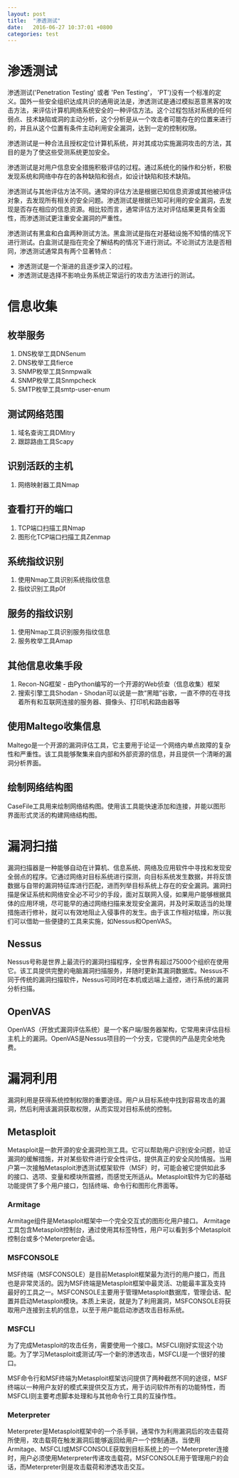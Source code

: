 ```yaml
---
layout: post
title:  "渗透测试"
date:   2016-06-27 10:37:01 +0800
categories: test
---
```


# 渗透测试

渗透测试('Penetration Testing' 或者 'Pen Testing'， 'PT')没有一个标准的定义。国外一些安全组织达成共识的通用说法是，渗透测试是通过模拟恶意黑客的攻击方法，来评估计算机网络系统安全的一种评估方法。这个过程包括对系统的任何弱点、技术缺陷或洞的主动分析，这个分析是从一个攻击者可能存在的位置来进行的，并且从这个位置有条件主动利用安全漏洞，达到一定的控制权限。

渗透测试是一种合法且授权定位计算机系统，并对其成功实施漏洞攻击的方法，其目的是为了使这些受测系统更加安全。

渗透测试是对用户信息安全措施积极评估的过程。通过系统化的操作和分析，积极发现系统和网络中存在的各种缺陷和弱点，如设计缺陷和技术缺陷。

渗透测试与其他评估方法不同。通常的评估方法是根据已知信息资源或其他被评估对象，去发现所有相关的安全问题。渗透测试是根据已知可利用的安全漏洞，去发现是否存在相应的信息资源。相比较而言，通常评估方法对评估结果更具有全面性，而渗透测试更注重安全漏洞的严重性。

渗透测试有黑盒和白盒两种测试方法。黑盒测试是指在对基础设施不知情的情况下进行测试。白盒测试是指在完全了解结构的情况下进行测试。不论测试方法是否相同，渗透测试通常具有两个显著特点：

- 渗透测试是一个渐进的且逐步深入的过程。
- 渗透测试是选择不影响业务系统正常运行的攻击方法进行的测试。

# 信息收集

## 枚举服务

  1. DNS枚举工具DNSenum
  2. DNS枚举工具fierce
  3. SNMP枚举工具Snmpwalk
  4. SNMP枚举工具Snmpcheck
  5. SMTP枚举工具smtp-user-enum

## 测试网络范围

  1. 域名查询工具DMitry
  2. 跟踪路由工具Scapy

## 识别活跃的主机

  1. 网络映射器工具Nmap

## 查看打开的端口

  1. TCP端口扫描工具Nmap
  2. 图形化TCP端口扫描工具Zenmap

## 系统指纹识别

  1. 使用Nmap工具识别系统指纹信息
  2. 指纹识别工具p0f

## 服务的指纹识别

  1. 使用Nmap工具识别服务指纹信息
  2. 服务枚举工具Amap

## 其他信息收集手段

  1. Recon-NG框架 - 由Python编写的一个开源的Web侦查（信息收集）框架
  2. 搜索引擎工具Shodan - Shodan可以说是一款“黑暗”谷歌，一直不停的在寻找着所有和互联网连接的服务器、摄像头、打印机和路由器等

## 使用Maltego收集信息

  Maltego是一个开源的漏洞评估工具，它主要用于论证一个网络内单点故障的复杂性和严重性。该工具能够聚集来自内部和外部资源的信息，并且提供一个清晰的漏洞分析界面。

## 绘制网络结构图

  CaseFile工具用来绘制网络结构图。使用该工具能快速添加和连接，并能以图形界面形式灵活的构建网络结构图。


# 漏洞扫描

  漏洞扫描器是一种能够自动在计算机、信息系统、网络及应用软件中寻找和发现安全弱点的程序。它通过网络对目标系统进行探测，向目标系统发生数据，并将反馈数据与自带的漏洞特征库进行匹配，进而列举目标系统上存在的安全漏洞。漏洞扫描是保证系统和网络安全必不可少的手段，面对互联网入侵，如果用户能够根据具体的应用环境，尽可能早的通过网络扫描来发现安全漏洞，并及时采取适当的处理措施进行修补，就可以有效地阻止入侵事件的发生。由于该工作相对枯燥，所以我们可以借助一些便捷的工具来实施，如Nessus和OpenVAS。

## Nessus

  Nessus号称是世界上最流行的漏洞扫描程序，全世界有超过75000个组织在使用它。该工具提供完整的电脑漏洞扫描服务，并随时更新其漏洞数据库。Nessus不同于传统的漏洞扫描软件，Nessus可同时在本机或远端上遥控，进行系统的漏洞分析扫描。

## OpenVAS

  OpenVAS（开放式漏洞评估系统）是一个客户端/服务器架构，它常用来评估目标主机上的漏洞。OpenVAS是Nessus项目的一个分支，它提供的产品是完全地免费。


# 漏洞利用

  漏洞利用是获得系统控制权限的重要途径。用户从目标系统中找到容易攻击的漏洞，然后利用该漏洞获取权限，从而实现对目标系统的控制。

## Metasploit

  Metasploit是一款开源的安全漏洞检测工具。它可以帮助用户识别安全问题，验证漏洞的缓解措施，并对某些软件进行安全性评估，提供真正的安全风险情报。当用户第一次接触Metasploit渗透测试框架软件（MSF）时，可能会被它提供如此多的接口、选项、变量和模块所震撼，而感觉无所适从。Metasploit软件为它的基础功能提供了多个用户接口，包括终端、命令行和图形化界面等。

### Armitage

  Armitage组件是Metasploit框架中一个完全交互式的图形化用户接口。 Armitage工具包含Metasploit控制台，通过使用其标签特性，用户可以看到多个Metasploit控制台或多个Meterpreter会话。

### MSFCONSOLE

  MSF终端（MSFCONSOLE）是目前Metasploit框架最为流行的用户接口，而且也是非常灵活的。因为MSF终端是Metasploit框架中最灵活、功能最丰富及支持最好的工具之一。MSFCONSOLE主要用于管理Metasploit数据库，管理会话、配置并启动Metasploit模块。本质上来说，就是为了利用漏洞，MSFCONSOLE将获取用户连接到主机的信息，以至于用户能启动渗透攻击目标系统。

### MSFCLI

  为了完成Metasploit的攻击任务，需要使用一个接口。MSFCLI刚好实现这个功能。为了学习Metasploit或测试/写一个新的渗透攻击，MSFCLI是一个很好的接口。

  MSF命令行和MSF终端为Metasploit框架访问提供了两种截然不同的途径，MSF终端以一种用户友好的模式来提供交互方式，用于访问软件所有的功能特性，而MSFCLI则主要考虑脚本处理和与其他命令行工具的互操作性。

### Meterpreter

  Meterpreter是Metasploit框架中的一个杀手锏，通常作为利用漏洞后的攻击载荷所使用，攻击载荷在触发漏洞后能够返回给用户一个控制通道。当使用Armitage、MSFCLI或MSFCONSOLE获取到目标系统上的一个Meterpreter连接时，用户必须使用Meterpreter传递攻击载荷。MSFCONSOLE用于管理用户的会话，而Meterpreter则是攻击载荷和渗透攻击交互。
